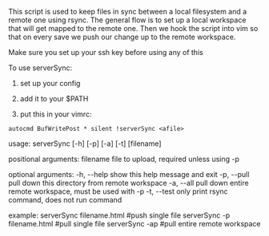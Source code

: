 This script is used to keep files in sync between a local filesystem and a remote one using rsync.  The general flow is to set up a local workspace that will get mapped to the remote one.  Then we hook the script into vim so that on every save we push our change up to the remote workspace.


Make sure you set up your ssh key before using any of this

To use serverSync:

1. set up your config

2. add it to your $PATH

3. put this in your vimrc:

```autocmd BufWritePost * silent !serverSync <afile>```



usage: serverSync [-h] [-p] [-a] [-t] [filename]

positional arguments:
  filename    file to upload, required unless using -p

optional arguments:
  -h, --help  show this help message and exit
  -p, --pull  pull down this directory from remote workspace
  -a, --all   pull down entire remote workspace, must be used with -p
  -t, --test  only print rsync command, does not run command

example:
  serverSync filename.html  #push single file
  serverSync -p filename.html #pull single file
  serverSync -ap #pull entire remote workspace
